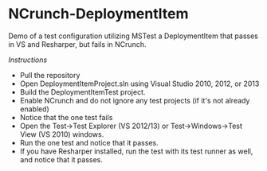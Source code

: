 NCrunch-DeploymentItem
======================

Demo of a test configuration utilizing MSTest a DeploymentItem that passes in VS and Resharper, but fails in NCrunch.

*Instructions*
- Pull the repository
- Open DeploymentItemProject.sln using Visual Studio 2010, 2012, or 2013
- Build the DeploymentItemTest project.
- Enable NCrunch and do not ignore any test projects (if it's not already enabled)
- Notice that the one test fails
- Open the Test->Test Explorer (VS 2012/13) or Test->Windows->Test View (VS 2010) windows.
- Run the one test and notice that it passes.
- If you have Resharper installed, run the test with its test runner as well, and notice that it passes.
